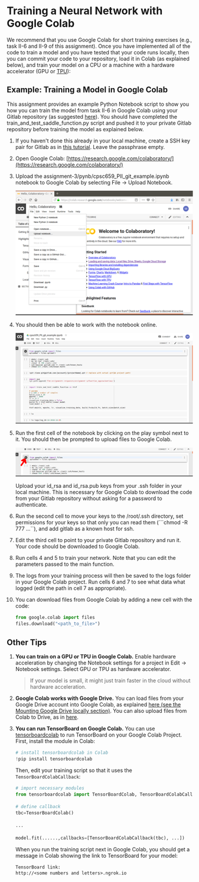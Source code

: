 # Training a Neural Network with Google Colab

We recommend that you use Google Colab for short training exercises (e.g., task II-6 and II-9 of this assignment).
Once you have implemented all of the code to train a model and you have tested that your code
runs locally, then you can commit your code to your repository, load it in Colab (as explained below), 
and train your model on a CPU or a machine with a hardware accelerator (GPU or [TPU](https://cloud.google.com/tpu/)):

## Example: Training a Model in Google Colab
This assignment provides an example Python Notebook script to show you how you can train
the model from task II-6 in Google Colab using your Gitlab repository (as suggested [here](https://stackoverflow.com/questions/48350226/methods-for-using-git-with-google-colab)). 
You should have completed the train_and_test_saddle_function.py
script and pushed it to your private Gitlab repository before training the model as explained below.

1. If you haven't done this already in your local machine, create a SSH key pair for
Gitlab as in [this tutorial](https://docs.gitlab.com/ee/ssh/#generating-a-new-ssh-key-pair). Leave the passphrase empty.

2. Open Google Colab: [https://research.google.com/colaboratory/](https://research.google.com/colaboratory/)

3. Upload the assignment-3/pynb/cpsc659_PII_git_example.ipynb notebook to Google Colab by selecting
File -> Upload Notebook.

    <img src="docs/colab_upload_python_notebook.png"/>
    
4. You should then be able to work with the notebook online.

    <img src="docs/colab_PartII.png"/>
    
5. Run the first cell of the notebook by clicking on the play symbol next to it. 
You should then be prompted to upload files to Google Colab.

    <img src="docs/colab_play_cell.png"/>

    Upload your id_rsa and id_rsa.pub keys from your .ssh folder in your local machine. This is
    necessary for Google Colab to download the code from your Gitlab repository without asking
    for a password to authenticate. 
    
6. Run the second cell to move your keys to the /root/.ssh directory, set permissions for
your keys so that only you can read them (```chmod -R 777 ...``), and add gitlab
as a known host for ssh.

7. Edit the third cell to point to your private Gitlab repository and run it. Your code should
be downloaded to Google Colab.

8. Run cells 4 and 5 to train your network. Note that you can edit the parameters passed to
the main function.

9. The logs from your training process will then be saved to the logs folder in your Google Colab
project. Run cells 6 and 7 to see what data what logged (edit the path in cell 7 as appropriate).

10. You can download files from Google Colab by adding a new cell with the code:

    ```python
    from google.colab import files
    files.download("<path_to_file>") 
    ```

## Other Tips

1. **You can train on a GPU or TPU in Google Colab.** Enable hardware acceleration
by changing the Notebook settings for a project in Edit -> Notebook settings. Select GPU or
TPU as hardware accelerator.

    > If your model is small, it might just train faster in the cloud without hardware acceleration.

2. **Google Colab works with Google Drive.**
You can load files from your Google Drive account into Google Colab, as explained 
[here (see the Mounting Google Drive locally section)](https://colab.research.google.com/notebooks/io.ipynb). You
can also upload files from Colab to Drive, as in [here](https://stackoverflow.com/questions/48774285/how-to-download-file-created-in-colaboratory-workspace).

3. **You can run TensorBoard on Google Colab.** You can use
[tensorboardcolab](https://github.com/taomanwai/tensorboardcolab) to run TensorBoard on your
Google Colab Project. First, install the module in Colab:

    ```python
    # install tensorboardcolab in Colab
    !pip install tensorboardcolab
    ```
    
    Then, edit your training script so that it uses the `TensorBoardColabCallback`:
    
    ```python
    # import necessary modules
    from tensorboardcolab import TensorBoardColab, TensorBoardColabCallback

    # define callback
    tbc=TensorBoardColab()

    ...
 
    model.fit(......,callbacks=[TensorBoardColabCallback(tbc), ...])
    ```
    
    When you run the training script next in Google Colab, you should get a message in Colab
    showing the link to TensorBoard for your model:
    
    ```text
    TensorBoard link:
    http://<some numbers and letters>.ngrok.io
    ```